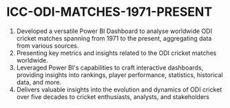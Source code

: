 # ICC-ODI-MATCHES-1971-PRESENT

1) Developed a versatile Power BI Dashboard to analyse worldwide ODI cricket matches spanning from 1971 to the 
   present, aggregating data from various sources.
2) Presenting key metrics and insights related to the ODI cricket matches worldwide.
3) Leveraged Power BI's capabilities to craft interactive dashboards, providing insights into rankings, player 
   performance, statistics, historical data, and more.
4) Delivers valuable insights into the evolution and dynamics of ODI cricket over five decades to cricket enthusiasts, 
   analysts, and stakeholders
